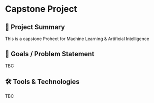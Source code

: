 # Capstone Project
## 📌 Project Summary
This is a capstone Prohect for Machine Learning & Artificial Intelligence
## 🎯 Goals / Problem Statement
TBC
## 🛠️ Tools & Technologies
TBC
